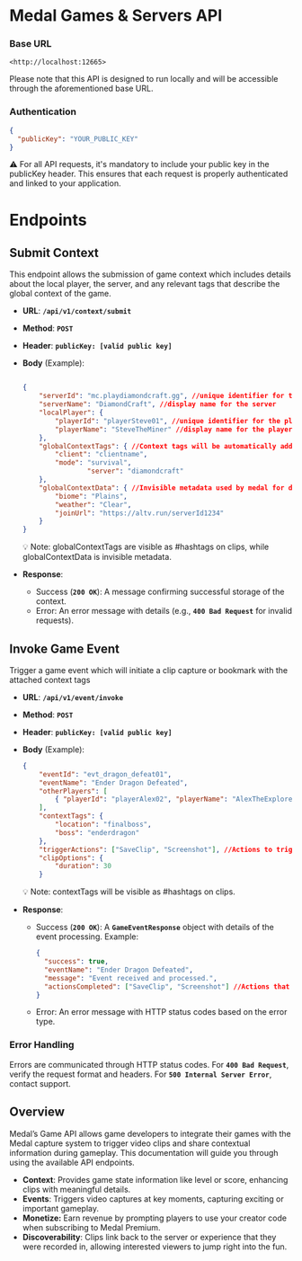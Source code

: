 
# Medal Games & Servers API

### Base URL

```
<http://localhost:12665>
```

Please note that this API is designed to run locally and will be accessible through the aforementioned base URL.

### Authentication

```json
{
  "publicKey": "YOUR_PUBLIC_KEY"
}
```

<aside>
⚠️ For all API requests, it's mandatory to include your public key in the publicKey header. This ensures that each request is properly authenticated and linked to your application.

</aside>

# Endpoints

## Submit Context

This endpoint allows the submission of game context which includes details about the local player, the server, and any relevant tags that describe the global context of the game. 

- **URL**: **`/api/v1/context/submit`**
- **Method**: **`POST`**
- **Header**: **`publicKey: [valid public key]`**
- **Body** (Example):
    
    ```json
    
    {
        "serverId": "mc.playdiamondcraft.gg", //unique identifier for the server
        "serverName": "DiamondCraft", //display name for the server
        "localPlayer": {
            "playerId": "playerSteve01", //unique identifier for the player
            "playerName": "SteveTheMiner" //display name for the player
        },
        "globalContextTags": { //Context tags will be automatically added as #hashtags
            "client": "clientname",
            "mode": "survival",
    				"server": "diamondcraft"
        },
        "globalContextData": { //Invisible metadata used by medal for discovery
            "biome": "Plains",
            "weather": "Clear",
            "joinUrl": "https://altv.run/serverId1234"
        }
    }
    ```

    <aside>
    💡 Note: globalContextTags are visible as #hashtags on clips, while globalContextData is invisible metadata. 
    </aside>
    
- **Response**:
    - Success (**`200 OK`**): A message confirming successful storage of the context.
    - Error: An error message with details (e.g., **`400 Bad Request`** for invalid requests).

## Invoke Game Event

Trigger a game event which will initiate a clip capture or bookmark with the attached context tags

- **URL**: **`/api/v1/event/invoke`**
- **Method**: **`POST`**
- **Header**: **`publicKey: [valid public key]`**
- **Body** (Example):
    
    ```json
    {
        "eventId": "evt_dragon_defeat01",
        "eventName": "Ender Dragon Defeated",
        "otherPlayers": [ 
            { "playerId": "playerAlex02", "playerName": "AlexTheExplorer" }
        ],
        "contextTags": {
            "location": "finalboss",
            "boss": "enderdragon"
        },
        "triggerActions": ["SaveClip", "Screenshot"], //Actions to trigger
        "clipOptions": {
            "duration": 30
        }
    
    ```
    
    <aside>
    💡 Note: contextTags will be visible as #hashtags on clips.
    </aside>
    
- **Response**:
    - Success (**`200 OK`**): A **`GameEventResponse`** object with details of the event processing. Example:
        
        ```json
        {
          "success": true,
          "eventName": "Ender Dragon Defeated",
          "message": "Event received and processed.",
          "actionsCompleted": ["SaveClip", "Screenshot"] //Actions that were completed
        }
        ```
        
    - Error: An error message with HTTP status codes based on the error type.

### **Error Handling**

Errors are communicated through HTTP status codes. For **`400 Bad Request`**, verify the request format and headers. For **`500 Internal Server Error`**, contact support.

## **Overview**

Medal’s Game API allows game developers to integrate their games with the Medal capture system to trigger video clips and share contextual information during gameplay. This documentation will guide you through using the available API endpoints.

- **Context**: Provides game state information like level or score, enhancing clips with meaningful details.
- **Events**: Triggers video captures at key moments, capturing exciting or important gameplay.
- **Monetize:** Earn revenue by prompting players to use your creator code when subscribing to Medal Premium.
- **Discoverability**: Clips link back to the server or experience that they were recorded in, allowing interested viewers to jump right into the fun.

